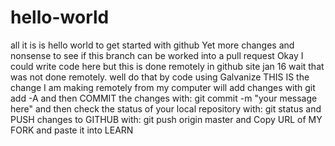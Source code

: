 # hello-world
all it is is hello world to get started with github
Yet more changes and nonsense to see if this branch can be worked into a pull request
Okay I could write code here but this is done remotely in github site jan 16
wait that was not done remotely.  well do that by code using Galvanize
THIS IS the change I am making remotely from my computer will add changes with 
	git add -A
and then COMMIT the changes with:
	git commit -m "your message here"
and then check the status of your local repository with:
	git status
and PUSH changes to GITHUB with:
	git push origin master
and Copy URL of MY FORK and paste it into LEARN
